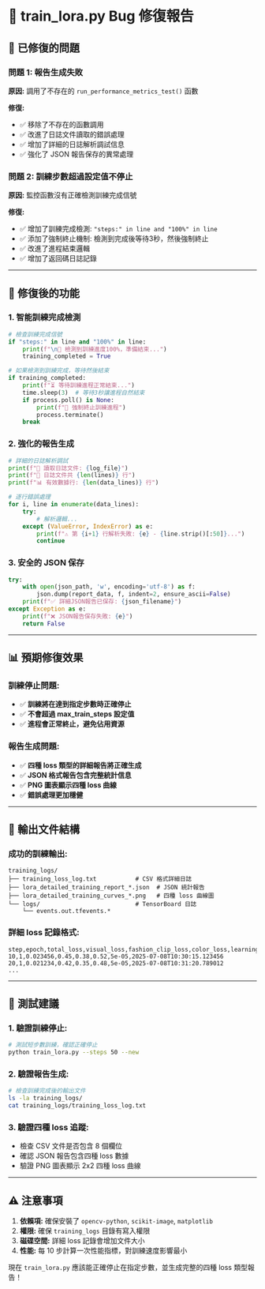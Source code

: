 # 🔧 train_lora.py Bug 修復報告

## 🐛 **已修復的問題**

### **問題 1: 報告生成失敗**
**原因:** 調用了不存在的 `run_performance_metrics_test()` 函數

**修復:**
- ✅ 移除了不存在的函數調用
- ✅ 改進了日誌文件讀取的錯誤處理
- ✅ 增加了詳細的日誌解析調試信息
- ✅ 強化了 JSON 報告保存的異常處理

### **問題 2: 訓練步數超過設定值不停止**
**原因:** 監控函數沒有正確檢測訓練完成信號

**修復:**
- ✅ 增加了訓練完成檢測: `"steps:" in line and "100%" in line`
- ✅ 添加了強制終止機制: 檢測到完成後等待3秒，然後強制終止
- ✅ 改進了進程結束邏輯
- ✅ 增加了返回碼日誌記錄

---

## 🎯 **修復後的功能**

### **1. 智能訓練完成檢測**
```python
# 檢查訓練完成信號
if "steps:" in line and "100%" in line:
    print(f"\n🎯 檢測到訓練進度100%，準備結束...")
    training_completed = True

# 如果檢測到訓練完成，等待然後結束
if training_completed:
    print(f"⏳ 等待訓練進程正常結束...")
    time.sleep(3)  # 等待3秒讓進程自然結束
    if process.poll() is None:
        print(f"🛑 強制終止訓練進程")
        process.terminate()
    break
```

### **2. 強化的報告生成**
```python
# 詳細的日誌解析調試
print(f"📁 讀取日誌文件: {log_file}")
print(f"📄 日誌文件共 {len(lines)} 行")
print(f"📊 有效數據行: {len(data_lines)} 行")

# 逐行錯誤處理
for i, line in enumerate(data_lines):
    try:
        # 解析邏輯...
    except (ValueError, IndexError) as e:
        print(f"⚠️ 第 {i+1} 行解析失敗: {e} - {line.strip()[:50]}...")
        continue
```

### **3. 安全的 JSON 保存**
```python
try:
    with open(json_path, 'w', encoding='utf-8') as f:
        json.dump(report_data, f, indent=2, ensure_ascii=False)
    print(f"✅ 詳細JSON報告已保存: {json_filename}")
except Exception as e:
    print(f"❌ JSON報告保存失敗: {e}")
    return False
```

---

## 📊 **預期修復效果**

### **訓練停止問題:**
- ✅ **訓練將在達到指定步數時正確停止**
- ✅ **不會超過 max_train_steps 設定值**
- ✅ **進程會正常終止，避免佔用資源**

### **報告生成問題:**
- ✅ **四種 loss 類型的詳細報告將正確生成**
- ✅ **JSON 格式報告包含完整統計信息**
- ✅ **PNG 圖表顯示四種 loss 曲線**
- ✅ **錯誤處理更加穩健**

---

## 🎯 **輸出文件結構**

### **成功的訓練輸出:**
```
training_logs/
├── training_loss_log.txt           # CSV 格式詳細日誌
├── lora_detailed_training_report_*.json  # JSON 統計報告
├── lora_detailed_training_curves_*.png   # 四種 loss 曲線圖
└── logs/                           # TensorBoard 日誌
    └── events.out.tfevents.*
```

### **詳細 loss 記錄格式:**
```csv
step,epoch,total_loss,visual_loss,fashion_clip_loss,color_loss,learning_rate,timestamp
10,1,0.023456,0.45,0.38,0.52,5e-05,2025-07-08T10:30:15.123456
20,1,0.021234,0.42,0.35,0.48,5e-05,2025-07-08T10:31:20.789012
...
```

---

## 🚀 **測試建議**

### **1. 驗證訓練停止:**
```bash
# 測試短步數訓練，確認正確停止
python train_lora.py --steps 50 --new
```

### **2. 驗證報告生成:**
```bash
# 檢查訓練完成後的輸出文件
ls -la training_logs/
cat training_logs/training_loss_log.txt
```

### **3. 驗證四種 loss 追蹤:**
- 檢查 CSV 文件是否包含 8 個欄位
- 確認 JSON 報告包含四種 loss 數據
- 驗證 PNG 圖表顯示 2x2 四種 loss 曲線

---

## ⚠️ **注意事項**

1. **依賴項:** 確保安裝了 `opencv-python`, `scikit-image`, `matplotlib`
2. **權限:** 確保 `training_logs` 目錄有寫入權限
3. **磁碟空間:** 詳細 loss 記錄會增加文件大小
4. **性能:** 每 10 步計算一次性能指標，對訓練速度影響最小

現在 `train_lora.py` 應該能正確停止在指定步數，並生成完整的四種 loss 類型報告！
